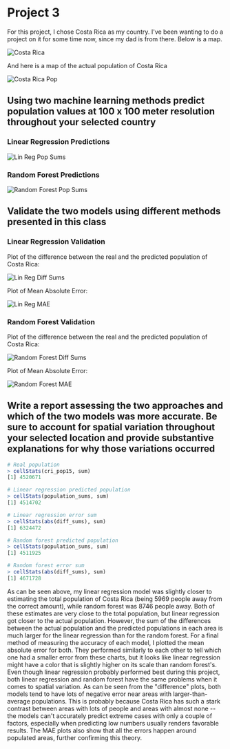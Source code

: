 # Project 3

For this project, I chose Costa Rica as my country. I've been wanting to do a project on it for some time now, since my dad is from there. Below is a map.

![Costa Rica](https://raw.githubusercontent.com/pasolano/appml/main/data/project-3/images/costa-rica.png)

And here is a map of the actual population of Costa Rica

![Costa Rica Pop](https://raw.githubusercontent.com/pasolano/appml/main/data/project-3/images/pop.png)

## Using two machine learning methods predict population values at 100 x 100 meter resolution throughout your selected country

### Linear Regression Predictions

![Lin Reg Pop Sums](https://raw.githubusercontent.com/pasolano/appml/main/data/project-3/images/lin-reg-pop-sums.png)

### Random Forest Predictions

![Random Forest Pop Sums](https://raw.githubusercontent.com/pasolano/appml/main/data/project-3/images/rf-pop-sums.png)

## Validate the two models using different methods presented in this class

### Linear Regression Validation

Plot of the difference between the real and the predicted population of Costa Rica:

![Lin Reg Diff Sums](https://raw.githubusercontent.com/pasolano/appml/main/data/project-3/images/lin-reg-diff-sums.png)

Plot of Mean Absolute Error:

![Lin Reg MAE](https://raw.githubusercontent.com/pasolano/appml/main/data/project-3/images/lin-reg-mae.png)

### Random Forest Validation

Plot of the difference between the real and the predicted population of Costa Rica:

![Random Forest Diff Sums](https://raw.githubusercontent.com/pasolano/appml/main/data/project-3/images/rf-diff-sums.png)

Plot of Mean Absolute Error:

![Random Forest MAE](https://raw.githubusercontent.com/pasolano/appml/main/data/project-3/images/rf-mae.png)

## Write a report assessing the two approaches and which of the two models was more accurate. Be sure to account for spatial variation throughout your selected location and provide substantive explanations for why those variations occurred

```R
# Real population
> cellStats(cri_pop15, sum)
[1] 4520671

# Linear regression predicted population
> cellStats(population_sums, sum)
[1] 4514702

# Linear regression error sum
> cellStats(abs(diff_sums), sum)
[1] 6324472

# Random forest predicted population
> cellStats(population_sums, sum)
[1] 4511925

# Random forest error sum
> cellStats(abs(diff_sums), sum)
[1] 4671728
```

As can be seen above, my linear regression model was slightly closer to estimating the total population of Costa Rica (being 5969 people away from the correct amount), while random forest was 8746 people away. Both of these estimates are very close to the total population, but linear regression got closer to the actual population. However, the sum of the differences between the actual population and the predicted populations in each area is much larger for the linear regression than for the random forest. For a final method of measuring the accuracy of each model, I plotted the mean absolute error for both. They performed similarly to each other to tell which one had a smaller error from these charts, but it looks like linear regression might have a color that is slightly higher on its scale than random forest's. Even though linear regression probably performed best during this project, both linear regression and random forest have the same problems when it comes to spatial variation. As can be seen from the "difference" plots, both models tend to have lots of negative error near areas with larger-than-average populations. This is probably because Costa Rica has such a stark contrast between areas with lots of people and areas with almost none -- the models can't accurately predict extreme cases with only a couple of factors, especially when predicting low numbers usually renders favorable results. The MAE plots also show that all the errors happen around populated areas, further confirming this theory.
